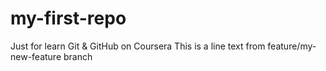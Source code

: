 # my-first-repo
Just for learn Git &amp; GitHub on Coursera
This is a line text from feature/my-new-feature branch
